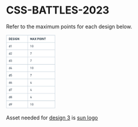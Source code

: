 # CSS-BATTLES-2023

Refer to the maximum points for each design below.

<img width="134" alt="table" src="https://github.com/IET-CSS-BATTLES-2023/CSS-BATTLES-2023/blob/main/table.png">

Asset needed for [design 3](./d3.jpg) is [sun logo](./sun.png)
